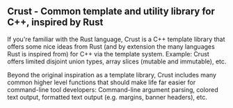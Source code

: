 ## Crust - Common template and utility library for C++, inspired by Rust

If you're familiar with the Rust language, Crust is a C++ template library that offers some nice ideas from Rust (and by extension the many languages Rust is inspired from) for C++ via the template system. Example: Crust offers limited disjoint union types, array slices (mutable and immutable), etc.

Beyond the original inspiration as a template library, Crust includes many common higher level functions that should make life far easier for command-line tool developers: Command-line argument parsing, colored text output, formatted text output (e.g. margins, banner headers), etc.
